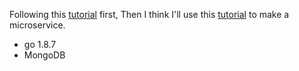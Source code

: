 Following this [tutorial](https://labix.org/mgo) first, Then I think I'll use this [tutorial](http://goinbigdata.com/how-to-build-microservice-with-mongodb-in-golang/) to make a microservice.



- go 1.8.7
- MongoDB
